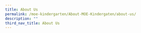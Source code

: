 ```yaml
---
title: About Us
permalink: /moe-kindergarten/About-MOE-Kindergaten/about-us/
description: ""
third_nav_title: About Us
---
```



